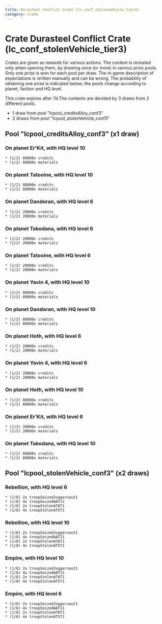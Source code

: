 ```yaml
---
title: Durasteel Conflict Crate (lc_conf_stolenVehicle_tier3)
category: crate
---
```


# Crate Durasteel Conflict Crate (lc_conf_stolenVehicle_tier3)

Crates are given as rewards for various actions. The content is revealed only when opening them, by drawing once (or more) in various prize pools. Only one prize is won for each pool per draw. The in-game description of expectations is written manually and can be wrong. The probability of obtaining one prize is indicated below; the pools change according to planet, faction and HQ level.

This crate expires after 7d.The contents are decided by 3 draws from 2 different pools.
  * 1 draw from pool "lcpool_creditsAlloy_conf3"
  * 2 draws from pool "lcpool_stolenVehicle_conf3"

## Pool "lcpool_creditsAlloy_conf3" (x1 draw)

### On planet Er'Kit, with HQ level 10

    * (1/2) 88000x credits
    * (1/2) 88000x materials

### On planet Tatooine, with HQ level 10

    * (1/2) 88000x credits
    * (1/2) 88000x materials

### On planet Dandoran, with HQ level 6

    * (1/2) 20000x credits
    * (1/2) 20000x materials

### On planet Takodana, with HQ level 6

    * (1/2) 20000x credits
    * (1/2) 20000x materials

### On planet Tatooine, with HQ level 6

    * (1/2) 20000x credits
    * (1/2) 20000x materials

### On planet Yavin 4, with HQ level 10

    * (1/2) 88000x credits
    * (1/2) 88000x materials

### On planet Dandoran, with HQ level 10

    * (1/2) 88000x credits
    * (1/2) 88000x materials

### On planet Hoth, with HQ level 6

    * (1/2) 20000x credits
    * (1/2) 20000x materials

### On planet Yavin 4, with HQ level 6

    * (1/2) 20000x credits
    * (1/2) 20000x materials

### On planet Hoth, with HQ level 10

    * (1/2) 88000x credits
    * (1/2) 88000x materials

### On planet Er'Kit, with HQ level 6

    * (1/2) 20000x credits
    * (1/2) 20000x materials

### On planet Takodana, with HQ level 10

    * (1/2) 88000x credits
    * (1/2) 88000x materials

## Pool "lcpool_stolenVehicle_conf3" (x2 draws)

### Rebellion, with HQ level 6

    * (1/8) 2x troopSeizedJuggernaut1
    * (1/8) 4x troopSeizedAAT11
    * (1/8) 2x troopStolenATAT1
    * (1/8) 4x troopStolenATST1

### Rebellion, with HQ level 10

    * (1/8) 2x troopSeizedJuggernaut1
    * (1/8) 4x troopSeizedAAT11
    * (1/8) 2x troopStolenATAT1
    * (1/8) 4x troopStolenATST1

### Empire, with HQ level 10

    * (1/8) 2x troopSeizedJuggernaut1
    * (1/8) 4x troopSeizedAAT11
    * (1/8) 2x troopStolenATAT1
    * (1/8) 4x troopStolenATST1

### Empire, with HQ level 6

    * (1/8) 2x troopSeizedJuggernaut1
    * (1/8) 4x troopSeizedAAT11
    * (1/8) 2x troopStolenATAT1
    * (1/8) 4x troopStolenATST1